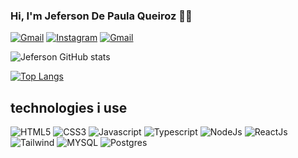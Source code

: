### Hi, I'm Jeferson De Paula Queiroz 🙋‍♂️

[![Gmail](https://img.shields.io/badge/Facebook-1877F2?style=for-the-badge&logo=facebook&logoColor=white)](https://www.facebook.com/jeferson.depaulaqueiroz)
[![Instagram](https://img.shields.io/badge/Instagram-E4405F?style=for-the-badge&logo=instagram&logoColor=white)](https://www.instagram.com/jef.nho/)
[![Gmail](	https://img.shields.io/badge/Gmail-D14836?style=for-the-badge&logo=gmail&logoColor=white)](mailto:jefersoncoder@gmail.com)


![Jeferson GitHub stats](https://github-readme-stats.vercel.app/api?username=jefersoncoder&show_icons=true&theme=radical)

[![Top Langs](https://github-readme-stats.vercel.app/api/top-langs/?username=jefersoncoder)](https://github.com/anuraghazra/github-readme-stats)

## technologies i use

<div styles="display:inline_block">
    <img alt="HTML5" src="https://img.shields.io/badge/HTML5-E34F26?style=for-the-badge&logo=html5&logoColor=white" />
    <img alt="CSS3" src="https://img.shields.io/badge/CSS3-1572B6?style=for-the-badge&logo=css3&logoColor=white" />
    <img alt="Javascript" src="https://img.shields.io/badge/JavaScript-F7DF1E?style=for-the-badge&logo=javascript&logoColor=black" />
    <img alt="Typescript" src="https://img.shields.io/badge/TypeScript-007ACC?style=for-the-badge&logo=typescript&logoColor=white" />
    <img alt="NodeJs" src="https://img.shields.io/badge/Node.js-43853D?style=for-the-badge&logo=node.js&logoColor=white" />
    <img alt="ReactJs" src="https://img.shields.io/badge/React-20232A?style=for-the-badge&logo=react&logoColor=61DAFB" />
    <img alt="Tailwind" src="https://img.shields.io/badge/Tailwind_CSS-38B2AC?style=for-the-badge&logo=tailwind-css&logoColor=white" />
     <img alt="MYSQL" src="https://img.shields.io/badge/MySQL-00000F?style=for-the-badge&logo=mysql&logoColor=white" />
     <img alt="Postgres" src="https://img.shields.io/badge/PostgreSQL-316192?style=for-the-badge&logo=postgresql&logoColor=white" />
</div>
